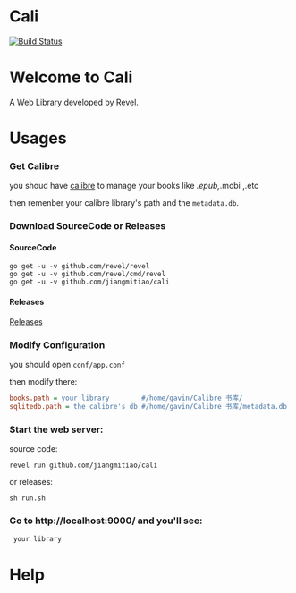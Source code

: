 # Cali

[![Build Status](https://www.travis-ci.org/jiangmitiao/cali.svg?branch=master)](https://www.travis-ci.org/jiangmitiao/cali)

# Welcome to Cali

A Web Library developed by [Revel](http://revel.github.io/).

# Usages

### Get Calibre

you shoud have [calibre](https://calibre-ebook.com/) to manage your books like *.epub,*.mobi ,.etc

then remenber your calibre library's path and the `metadata.db`.


### Download SourceCode or Releases

#### SourceCode

```shell
go get -u -v github.com/revel/revel
go get -u -v github.com/revel/cmd/revel
go get -u -v github.com/jiangmitiao/cali
```
#### Releases

[Releases](https://github.com/jiangmitiao/cali/releases)

### Modify Configuration

you should open `conf/app.conf`

then modify there:
```ini
books.path = your library        #/home/gavin/Calibre 书库/
sqlitedb.path = the calibre's db #/home/gavin/Calibre 书库/metadata.db
``` 

### Start the web server:

source code:
```
revel run github.com/jiangmitiao/cali
```
or releases:
```
sh run.sh
```


### Go to http://localhost:9000/ and you'll see:
```
 your library 
```



# Help


